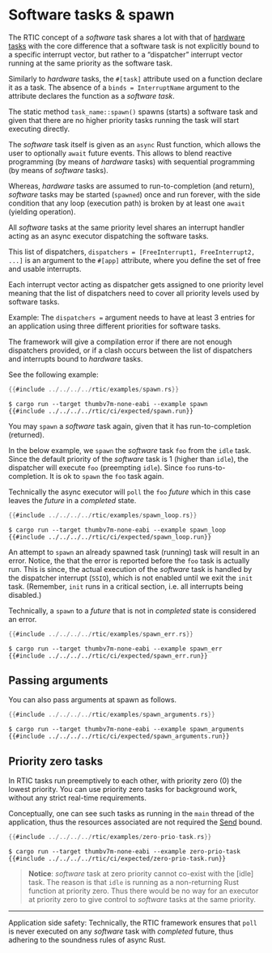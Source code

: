 # Software tasks & spawn

The RTIC concept of a *software* task shares a lot with that of [hardware tasks](./hardware_tasks.md) with the core difference that a software task is not explicitly bound to a specific
interrupt vector, but rather to a “dispatcher” interrupt vector running at the same priority as the software task.

Similarly to *hardware* tasks, the `#[task]` attribute used on a function declare it as a task. The absence of a `binds = InterruptName` argument to the attribute declares the function as a *software task*. 

The static method `task_name::spawn()` spawns (starts) a software task and given that there are no higher priority tasks running the task will start executing directly.

The *software* task itself is given as an `async` Rust function, which allows the user to optionally `await` future events. This allows to blend reactive programming (by means of *hardware* tasks) with sequential programming (by means of *software* tasks).

Whereas, *hardware* tasks are assumed to run-to-completion (and return), *software* tasks may be started (`spawned`) once and run forever, with the side condition that any loop (execution path) is broken by at least one `await` (yielding operation). 

All *software* tasks at the same priority level shares an interrupt handler acting as an async executor dispatching the software tasks. 

This list of dispatchers, `dispatchers = [FreeInterrupt1, FreeInterrupt2, ...]` is an argument to the `#[app]` attribute, where you define the set of free and usable interrupts.

Each interrupt vector acting as dispatcher gets assigned to one priority level meaning that the list of dispatchers need to cover all priority levels used by software tasks.

Example: The `dispatchers =` argument needs to have at least 3 entries for an application using three different priorities for software tasks.

The framework will give a compilation error if there are not enough dispatchers provided, or if a clash occurs between the list of dispatchers and interrupts bound to *hardware* tasks.

See the following example:

``` rust
{{#include ../../../../rtic/examples/spawn.rs}}
```

``` console
$ cargo run --target thumbv7m-none-eabi --example spawn
{{#include ../../../../rtic/ci/expected/spawn.run}}
```
You may `spawn` a *software* task again, given that it has run-to-completion (returned). 

In the below example, we `spawn` the *software* task `foo` from the `idle` task. Since the default priority of the *software* task is 1 (higher than `idle`), the dispatcher will execute `foo` (preempting `idle`). Since `foo` runs-to-completion. It is ok to `spawn` the `foo` task again.

Technically the async executor will `poll` the `foo` *future* which in this case leaves the *future* in a *completed* state. 

``` rust
{{#include ../../../../rtic/examples/spawn_loop.rs}}
```

``` console
$ cargo run --target thumbv7m-none-eabi --example spawn_loop
{{#include ../../../../rtic/ci/expected/spawn_loop.run}}
```

An attempt to `spawn` an already spawned task (running) task will result in an error. Notice, the that the error is reported before the `foo` task is actually run. This is since, the actual execution of the *software* task is handled by the dispatcher interrupt (`SSIO`), which is not enabled until we exit the `init` task. (Remember, `init` runs in a critical section, i.e. all interrupts being disabled.)

Technically, a `spawn` to a *future* that is not in *completed* state is considered an error.

``` rust
{{#include ../../../../rtic/examples/spawn_err.rs}}
```

``` console
$ cargo run --target thumbv7m-none-eabi --example spawn_err
{{#include ../../../../rtic/ci/expected/spawn_err.run}}
```

## Passing arguments
You can also pass arguments at spawn as follows.

``` rust
{{#include ../../../../rtic/examples/spawn_arguments.rs}}
```

``` console
$ cargo run --target thumbv7m-none-eabi --example spawn_arguments
{{#include ../../../../rtic/ci/expected/spawn_arguments.run}}
```

## Priority zero tasks

In RTIC tasks run preemptively to each other, with priority zero (0) the lowest priority. You can use priority zero tasks for background work, without any strict real-time requirements. 

Conceptually, one can see such tasks as running in the `main` thread of the application, thus the resources associated are not required the [Send] bound.

[Send]: https://doc.rust-lang.org/nomicon/send-and-sync.html


``` rust
{{#include ../../../../rtic/examples/zero-prio-task.rs}}
```

``` console
$ cargo run --target thumbv7m-none-eabi --example zero-prio-task
{{#include ../../../../rtic/ci/expected/zero-prio-task.run}}
```

> **Notice**: *software* task at zero priority cannot co-exist with the [idle] task. The reason is that `idle` is running as a non-returning Rust function at priority zero. Thus there would be no way for an executor at priority zero to give control to *software* tasks at the same priority.

---

Application side safety: Technically, the RTIC framework ensures that `poll` is never executed on any *software* task with *completed* future, thus adhering to the soundness rules of async Rust.



